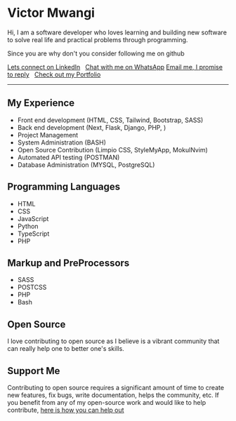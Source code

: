# Victor Mwangi

Hi, I am a software developer who loves learning and building new software to solve real life and practical problems through programming.

Since you are why don't you consider following me on github

<a href="https://github.com">Lets connect on LinkedIn</a> &nbsp;
<a href="https://wa.me/+254104073856">Chat with me on WhatsApp</a>
<a href="https://gmail.com/iamvictormwangi">Email me, I promise to reply</a> &nbsp;
<a href="https://iamvictormwangi.com">Check out my Portfolio</a> &nbsp;

<hr>

## My Experience

- Front end development (HTML, CSS, Tailwind, Bootstrap, SASS)
- Back end development (Next, Flask, Django, PHP, )
- Project Management
- System Administration (BASH)
- Open Source Contribution (Limpio CSS, StyleMyApp, MokulNvim)
- Automated API testing (POSTMAN)
- Database Administration (MYSQL, PostgreSQL)

## Programming Languages

- HTML
- CSS
- JavaScript
- Python
- TypeScript
- PHP


## Markup and PreProcessors

- SASS
- POSTCSS
- PHP
- Bash

## Open Source

I love contributing to open source as I believe is a vibrant community that can really help one to better one's skills.

## Support Me

Contributing to open source requires a significant amount of time to create new features, fix bugs, write documentation, helps the community, etc. If you benefit from any of my open-source work and would like to help contribute, <a href="https://">here is how you can help out</a>
